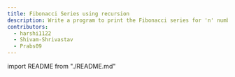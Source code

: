 ```yaml
---
title: Fibonacci Series using recursion
description: Write a program to print the Fibonacci series for 'n' numbers using recursion
contributors:
  - harshi1122
  - Shivam-Shrivastav
  - Prabs09
---
```


import README from "./README.md"

<README />
